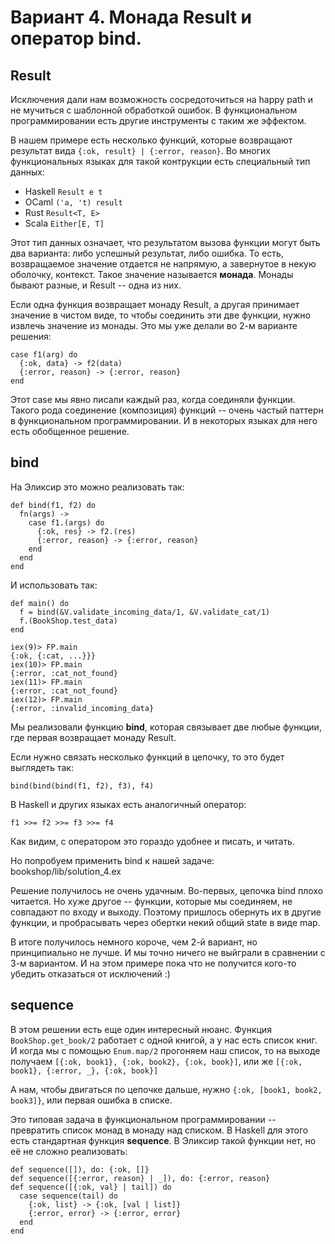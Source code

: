 # Вариант 4. Монада Result и оператор bind.

## Result

Исключения дали нам возможность сосредоточиться на happy path и не мучиться с шаблонной обработкой ошибок. В функциональном программировании есть другие инструменты с таким же эффектом.

В нашем примере есть несколько функций, которые возвращают результат вида `{:ok, result} | {:error, reason}`. Во многих функциональных языках для такой контрукции есть специальный тип данных:
- Haskell `Result e t`
- OCaml `('a, 't) result`
- Rust `Result<T, E>`
- Scala `Either[E, T]`

Этот тип данных означает, что результатом вызова функции могут быть два варианта: либо успешный результат, либо ошибка. То есть, возвращаемое значение отдается не напрямую, а завернутое в некую оболочку, контекст. Такое значение называется **монада**. Монады бывают разные, и Result -- одна из них. 

Если одна функция возвращает монаду Result, а другая принимает значение в чистом виде, то чтобы соединить эти две функции, нужно извлечь значение из монады. Это мы уже делали во 2-м варианте решения:

```
case f1(arg) do
  {:ok, data} -> f2(data)
  {:error, reason} -> {:error, reason}
end
```

Этот case мы явно писали каждый раз, когда соединяли функции. Такого рода соединение (композиция) функций -- очень частый паттерн в функциональном программировании. И в некоторых языках для него есть обобщенное решение. 


## bind

На Эликсир это можно реализовать так: 

```
def bind(f1, f2) do
  fn(args) ->
    case f1.(args) do
      {:ok, res} -> f2.(res)
      {:error, reason} -> {:error, reason}
    end
  end
end
```

И использовать так:

```
def main() do
  f = bind(&V.validate_incoming_data/1, &V.validate_cat/1)
  f.(BookShop.test_data)
end

iex(9)> FP.main
{:ok, {:cat, ...}}}
iex(10)> FP.main
{:error, :cat_not_found}
iex(11)> FP.main
{:error, :cat_not_found}
iex(12)> FP.main
{:error, :invalid_incoming_data}
```

Мы реализовали функцию **bind**, которая связывает две любые функции, где первая возвращает монаду Result. 

Если нужно связать несколько функций в цепочку, то это будет выглядеть так:

```
bind(bind(bind(f1, f2), f3), f4)
```

В Haskell и других языках есть аналогичный оператор:

```
f1 >>= f2 >>= f3 >>= f4
```

Как видим, с оператором это гораздо удобнее и писать, и читать.

Но попробуем применить bind к нашей задаче: bookshop/lib/solution_4.ex

Решение получилось не очень удачным. Во-первых, цепочка bind плохо читается. Но хуже другое -- функции, которые мы соединяем, не совпадают по входу и выходу. Поэтому пришлось обернуть их в другие функции, и пробрасывать через обертки некий общий state в виде map. 

В итоге получилось немного короче, чем 2-й вариант, но принципиально не лучше. И мы точно ничего не выйграли в сравнении с 3-м вариантом. И на этом примере пока что не получится кого-то убедить отказаться от исключений :)


## sequence

В этом решении есть еще один интересный нюанс. Функция `BookShop.get_book/2` работает с одной книгой, а у нас есть список книг. И когда мы с помощью `Enum.map/2` прогоняем наш список, то на выходе получаем `[{:ok, book1}, {:ok, book2}, {:ok, book}]`, или же `[{:ok, book1}, {:error, _}, {:ok, book}]`

А нам, чтобы двигаться по цепочке дальше, нужно `{:ok, [book1, book2, book3]}`, или первая ошибка в списке.

Это типовая задача в функциональном программировании -- превратить список монад в монаду над списком. В Haskell для этого есть стандартная функция **sequence**. В Эликсир такой функции нет, но её не сложно реализовать:

```
def sequence([]), do: {:ok, []}
def sequence([{:error, reason} | _]), do: {:error, reason} 
def sequence([{:ok, val} | tail]) do
  case sequence(tail) do
    {:ok, list} -> {:ok, [val | list]}
    {:error, error} -> {:error, error}
  end
end
```
